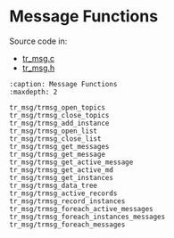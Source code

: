 # Message Functions

Source code in:

- [tr_msg.c](https://github.com/artgins/yunetas/blob/main/kernel/c/timeranger2/src/tr_msg.c)
- [tr_msg.h](https://github.com/artgins/yunetas/blob/main/kernel/c/timeranger2/src/tr_msg.)

```{toctree}
:caption: Message Functions
:maxdepth: 2

tr_msg/trmsg_open_topics
tr_msg/trmsg_close_topics
tr_msg/trmsg_add_instance
tr_msg/trmsg_open_list
tr_msg/trmsg_close_list
tr_msg/trmsg_get_messages
tr_msg/trmsg_get_message
tr_msg/trmsg_get_active_message
tr_msg/trmsg_get_active_md
tr_msg/trmsg_get_instances
tr_msg/trmsg_data_tree
tr_msg/trmsg_active_records
tr_msg/trmsg_record_instances
tr_msg/trmsg_foreach_active_messages
tr_msg/trmsg_foreach_instances_messages
tr_msg/trmsg_foreach_messages


```
